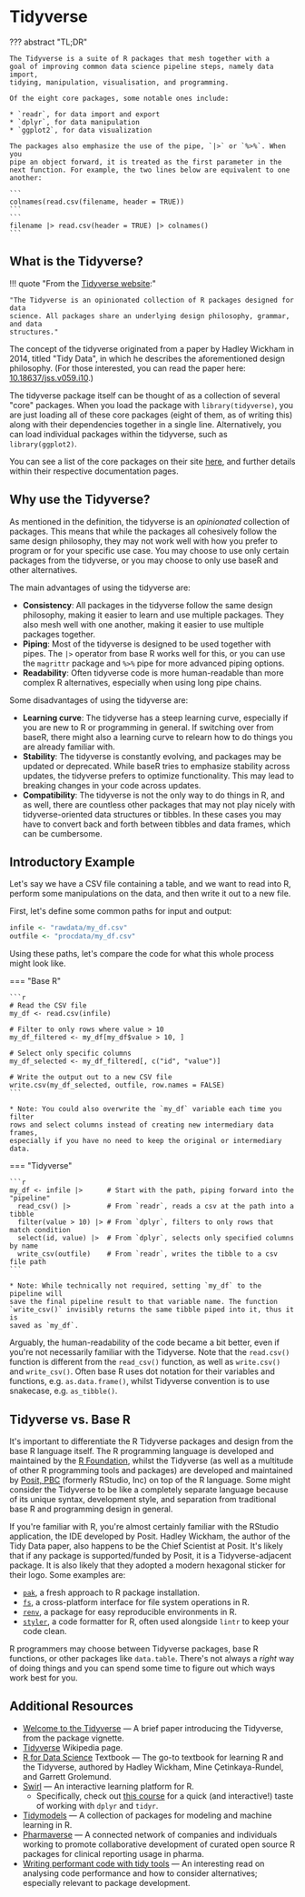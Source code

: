 # Tidyverse

??? abstract "TL;DR"

    The Tidyverse is a suite of R packages that mesh together with a
    goal of improving common data science pipeline steps, namely data import,
    tidying, manipulation, visualisation, and programming.

    Of the eight core packages, some notable ones include:

    * `readr`, for data import and export
    * `dplyr`, for data manipulation
    * `ggplot2`, for data visualization

    The packages also emphasize the use of the pipe, `|>` or `%>%`. When you
    pipe an object forward, it is treated as the first parameter in the
    next function. For example, the two lines below are equivalent to one
    another:

    ```
    colnames(read.csv(filename, header = TRUE))
    ```
    ```
    filename |> read.csv(header = TRUE) |> colnames()
    ```

## What is the Tidyverse?

!!! quote "From the [Tidyverse website](https://www.tidyverse.org/):"

    "The Tidyverse is an opinionated collection of R packages designed for data
    science. All packages share an underlying design philosophy, grammar, and data
    structures."

The concept of the tidyverse originated from a paper by Hadley Wickham in 2014,
titled "Tidy Data", in which he describes the aforementioned design philosophy.
(For those interested, you can read the paper here:
[10.18637/jss.v059.i10](https://doi.org/10.18637/jss.v059.i10).)

The tidyverse package itself can be thought of as a collection of several "core"
packages. When you load the package with `library(tidyverse)`, you are just
loading all of these core packages (eight of them, as of writing this) along
with their dependencies together in a single line. Alternatively, you can load
individual packages within the tidyverse, such as `library(ggplot2)`.

You can see a list of the core packages on their site
[here](https://www.tidyverse.org/packages/), and further details within their
respective documentation pages.

## Why use the Tidyverse?

As mentioned in the definition, the tidyverse is an _opinionated_ collection of
packages. This means that while the packages all cohesively follow the same
design philosophy, they may not work well with how you prefer to program or for
your specific use case. You may choose to use only certain packages from the
tidyverse, or you may choose to only use baseR and other alternatives.

The main advantages of using the tidyverse are:

-   **Consistency**: All packages in the tidyverse follow the same design
    philosophy, making it easier to learn and use multiple packages. They also
    mesh well with one another, making it easier to use multiple packages
    together.
-   **Piping**: Most of the tidyverse is designed to be used together with
    pipes. The `|>` operator from base R works well for this, or you can use the
    `magrittr` package and `%>%` pipe for more advanced piping options.
-   **Readability**: Often tidyverse code is more human-readable than more
    complex R alternatives, especially when using long pipe chains.

Some disadvantages of using the tidyverse are:

-   **Learning curve**: The tidyverse has a steep learning curve, especially if
    you are new to R or programming in general. If switching over from baseR,
    there might also a learning curve to relearn how to do things you are
    already familiar with.
-   **Stability**: The tidyverse is constantly evolving, and packages may be
    updated or deprecated. While baseR tries to emphasize stability across
    updates, the tidyverse prefers to optimize functionality. This may lead to
    breaking changes in your code across updates.
-   **Compatibility**: The tidyverse is not the only way to do things in R, and
    as well, there are countless other packages that may not play nicely with
    tidyverse-oriented data structures or tibbles. In these cases you may have
    to convert back and forth between tibbles and data frames, which can be
    cumbersome.

## Introductory Example

Let's say we have a CSV file containing a table, and we want to read into R,
perform some manipulations on the data, and then write it out to a new file.

First, let's define some common paths for input and output:

```r
infile <- "rawdata/my_df.csv"
outfile <- "procdata/my_df.csv"
```

Using these paths, let's compare the code for what this whole process might look
like.

=== "Base R"

    ```r
    # Read the CSV file
    my_df <- read.csv(infile)

    # Filter to only rows where value > 10
    my_df_filtered <- my_df[my_df$value > 10, ]

    # Select only specific columns
    my_df_selected <- my_df_filtered[, c("id", "value")]

    # Write the output out to a new CSV file
    write.csv(my_df_selected, outfile, row.names = FALSE)
    ```

    * Note: You could also overwrite the `my_df` variable each time you filter
    rows and select columns instead of creating new intermediary data frames,
    especially if you have no need to keep the original or intermediary data.

=== "Tidyverse"

    ```r
    my_df <- infile |>      # Start with the path, piping forward into the "pipeline"
      read_csv() |>         # From `readr`, reads a csv at the path into a tibble
      filter(value > 10) |> # From `dplyr`, filters to only rows that match condition
      select(id, value) |>  # From `dplyr`, selects only specified columns by name
      write_csv(outfile)    # From `readr`, writes the tibble to a csv file path
    ```

    * Note: While technically not required, setting `my_df` to the pipeline will
    save the final pipeline result to that variable name. The function
    `write_csv()` invisibly returns the same tibble piped into it, thus it is
    saved as `my_df`.

Arguably, the human-readability of the code became a bit better, even if you're
not necessarily familiar with the Tidyverse. Note that the `read.csv()` function
is different from the `read_csv()` function, as well as `write.csv()` and
`write_csv()`. Often base R uses dot notation for their variables and functions,
e.g. `as.data.frame()`, whilst Tidyverse convention is to use snakecase, e.g.
`as_tibble()`.

## Tidyverse vs. Base R

It's important to differentiate the R Tidyverse packages and design from the
base R language itself. The R programming language is developed and maintained
by the [R Foundation](https://www.r-project.org/foundation/), whilst the
Tidyverse (as well as a multitude of other R programming tools and packages) are
developed and maintained by [Posit, PBC](https://posit.co/) (formerly RStudio,
Inc) on top of the R language. Some might consider the Tidyverse to be like a
completely separate language because of its unique syntax, development style,
and separation from traditional base R and programming design in general.

If you're familiar with R, you're almost certainly familiar with the RStudio
application, the IDE developed by Posit. Hadley Wickham, the author of the Tidy
Data paper, also happens to be the Chief Scientist at Posit. It's likely that
if any package is supported/funded by Posit, it is a Tidyverse-adjacent package.
It is also likely that they adopted a modern hexagonal sticker for their logo.
Some examples are:

-   [`pak`](https://pak.r-lib.org/), a fresh approach to R package installation.
-   [`fs`](https://fs.r-lib.org/), a cross-platform interface for file system
    operations in R.
-   [`renv`](https://rstudio.github.io/renv/index.html), a package for easy
    reproducible environments in R.
-   [`styler`](https://styler.r-lib.org/), a code formatter for R, often used
    alongside `lintr` to keep your code clean.

R programmers may choose between Tidyverse packages, base R functions, or other
packages like `data.table`. There's not always a _right_ way of doing
things and you can spend some time to figure out which ways work best for you.

## Additional Resources

-   [Welcome to the Tidyverse](https://tidyverse.tidyverse.org/articles/paper.html)
    &mdash; A brief paper introducing the Tidyverse, from the package vignette.
-   [Tidyverse](https://en.wikipedia.org/wiki/tidyverse) Wikipedia page.
-   [R for Data Science](https://r4ds.hadley.nz/) Textbook &mdash; The go-to
    textbook for learning R and the Tidyverse, authored by Hadley Wickham, Mine
    Çetinkaya-Rundel, and Garrett Grolemund.
-   [Swirl](https://swirlstats.com/) &mdash; An interactive learning platform
    for R.
    -   Specifically, check out [this course](https://swirlstats.com/scn/getclean.html)
        for a quick (and interactive!) taste of working with `dplyr` and
        `tidyr`.
-   [Tidymodels](https://www.tidymodels.org) &mdash; A collection of packages
    for modeling and machine learning in R.
-   [Pharmaverse](https://pharmaverse.org/) &mdash; A connected network of
    companies and individuals working to promote collaborative development of
    curated open source R packages for clinical reporting usage in pharma.
-   [Writing performant code with tidy tools](https://www.tidyverse.org/blog/2023/04/performant-packages/)
    &mdash; An interesting read on analysing code performance and how to
    consider alternatives; especially relevant to package development.
